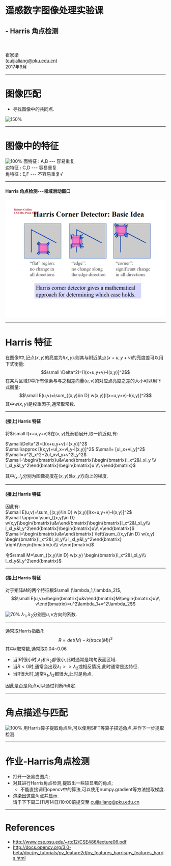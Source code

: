 <!-- page_number: true -->
<!--$theme: gaia-->

　
# 遥感数字图像处理实验课
## - Harris 角点检测
<br/><br/>
崔家梁  
(cuijialiang@pku.edu.cn)  
2017年9月

---
# 图像匹配
- 寻找图像中的共同点.

![150%](http://docs.opencv.org/3.0-beta/_images/matcher_result1.jpg)

---
# 图像中的特征

![100%](http://docs.opencv.org/3.0-beta/_images/feature_building.jpg)
面特征 : A,B --- 容易重复  
边特征 : C,D --- 容易重复  
角特征 : E,F --- 不容易重复√

---
#### Harris 角点检测---领域滑动窗口

![](./figures/HarrisCorner.png)

---
# Harris 特征
在图像$I$中,记点$(x,y)$的亮度为$I(x,y)$.则其与附近某点$(x+u,y+v)$的亮度差可以用下式衡量:
$$\small \Delta^2I=[I(x+u,y+v)-I(x,y)]^2$$
在某片区域$D$中所有像素与与之相差向量$(u,v)$的对应点亮度之差的大小可以用下式衡量:
$$\small E(u,v)=\sum_{(x,y)\in D} w(x,y)[I(x+u,y+v)-I(x,y)]^2$$
其中$w(x,y)$是权重因子,通常取常数.

---
#### (接上)Harris 特征
将$\small I(x+u,y+v)$在$(x,y)$处泰勒展开,取一阶近似,有:  

$\small\Delta^2I=[I(x+u,y+v)-I(x,y)]^2$  
$\small\approx [I(x,y)+uI_x+vI_y-I(x,y)]^2$
$\small= [uI_x+vI_y]^2$  
$\small=u^2I_x^2+2uI_xvI_y+v^2I_y^2$  
$\small=\begin{bmatrix}u&v\end{bmatrix}\begin{bmatrix}I_x^2&I_xI_y \\\ I_xI_y&I_y^2\end{bmatrix}\begin{bmatrix}u \\\ v\end{bmatrix}$

其中$I_x,I_y$分别为图像亮度在$(x,y)$处$x,y$方向上的梯度.

---
#### (接上)Harris 特征
因此有:  
$\small E(u,v)=\sum_{(x,y)\in D} w(x,y)[I(x+u,y+v)-I(x,y)]^2$  
$\small \approx \sum_{(x,y)\in D} w(x,y)\begin{bmatrix}u&v\end{bmatrix}\begin{bmatrix}I_x^2&I_xI_y\\\ I_xI_y&I_y^2\end{bmatrix}\begin{bmatrix}u\\\ v\end{bmatrix}$  
$\small=\begin{bmatrix}u&v\end{bmatrix}
\left(\sum_{(x,y)\in D} w(x,y) \begin{bmatrix}I_x^2&I_xI_y\\\ I_xI_y&I_y^2\end{bmatrix}
\right)\begin{bmatrix}u\\\ v\end{bmatrix}$  

令$\small M=\sum_{(x,y)\in D} w(x,y) \begin{bmatrix}I_x^2&I_xI_y\\\ I_xI_y&I_y^2\end{bmatrix}$

---
#### (接上)Harris 特征
对于矩阵$M$的两个特征根$\small (\lambda_1,\lambda_2)$,
$$\small E(u,v)=\begin{bmatrix}u&v\end{bmatrix}M\begin{bmatrix}u\\\ v\end{bmatrix}=u^2\lambda_1+v^2\lambda_2$$

![70%](http://docs.opencv.org/3.0-beta/_images/harris_region.jpg)
$\lambda_1,\lambda_2$分别是$u,v$方向的系数.

---
通常取Harris指数$R$:
$$R=det(M)-k(trace(M))^2$$
其中$k$取常数,通常取0.04~0.06
- 当$|R|$很小时,$\lambda_1$和$\lambda_2$都很小,此时通常是均匀表面区域.
- 当$R<0$时,通常会出现$\lambda_1>>\lambda_2$或相反情况,此时通常是边特征.
- 当R很大时,通常$\lambda_1$,$\lambda_2$都很大,此时是角点.

因此是否是角点可以通过判断$R$确定.

---
# 角点描述与匹配

![100%](http://docs.opencv.org/3.0-beta/_images/matcher_result1.jpg)
用Harris算子提取角点后,可以使用SIFT等算子描述角点,并作下一步提取检测.

---
# 作业-Harris角点检测
- 打开一张黑白图片;  
- 对其进行Harris角点检测,提取出一些较显著的角点;  
  - 不能直接调用opencv中的算法,可以使用numpy.gradient等方法提取梯度.
- 渲染出这些角点并显示.  
请于下下周二(11月14日)10:00前提交至  cuijialiang@pku.edu.cn

---
# References
- http://www.cse.psu.edu/~rtc12/CSE486/lecture06.pdf
- http://docs.opencv.org/3.0-beta/doc/py_tutorials/py_feature2d/py_features_harris/py_features_harris.html
